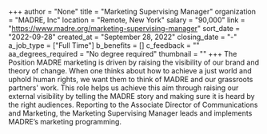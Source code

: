 +++
author = "None"
title = "Marketing Supervising Manager"
organization = "MADRE, Inc"
location = "Remote, New York"
salary = "90,000"
link = "https://www.madre.org/marketing-supervising-manager"
sort_date = "2022-09-28"
created_at = "September 28, 2022"
closing_date = "-"
a_job_type = ["Full Time"]
b_benefits = []
c_feedback = ""
aa_degrees_required = "No degree required"
thumbnail = ""
+++
The Position MADRE marketing is driven by raising the visibility of our brand and theory of change. When one thinks about how to achieve a just world and uphold human rights, we want them to think of MADRE and our grassroots partners' work. This role helps us achieve this aim through raising our external visibility by telling the MADRE story and making sure it is heard by the right audiences.
Reporting to the Associate Director of Communications and Marketing, the Marketing Supervising Manager leads and implements MADRE’s marketing programming.